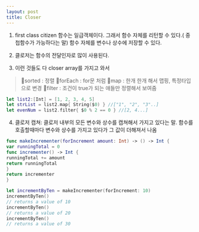 ```yaml
---
layout: post
title: Closer
---
```


1. first class citizen
함수는 일급객체이다.
그래서 함수 자체를 리턴할 수 있다.( 중첩함수가 가능하다는 말)
함수 자체를 변수나 상수에 저장할 수 있다.

2. 클로저는 함수의 전달인자로 많이 사용된다.

3. 이런 것들도 다 closer
array를 가지고 와서
>🍭sorted : 정렬
>🍭forEach : for문 처럼
>🍭map : 한개 한개 해서 맵핑, 특정타입으로 변경
>🍭filter : 조건이 true가 되는 애들만 정렬해서 보여줌

```swift
let list2:[Int] = [1, 2, 3, 4, 5]
let strList = list2.map{ String($0) } //["1", "2", "3"..]
let evenNum = list2.filter{ $0 % 2 == 0 } //[2, 4...]
```

4. 클로저 캡쳐:
클로저 내부의 모든 변수와 상수를 캡쳐해서 가지고 있다는 말.
함수를 호출할때마다 변수와 상수를 가지고 있다가 그 값이 더해져서 나옴

```swift
func makeIncrementer(forIncrement amount: Int) -> () -> Int {var runningTotal = 0func incrementer() -> Int {runningTotal += amountreturn runningTotal}return incrementer}

let incrementByTen = makeIncrementer(forIncrement: 10)incrementByTen()// returns a value of 10incrementByTen()// returns a value of 20incrementByTen()// returns a value of 30
```




